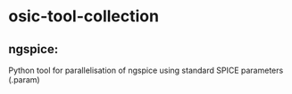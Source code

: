 # osic-tool-collection

## ngspice:
Python tool for parallelisation of ngspice using standard SPICE parameters (.param)
